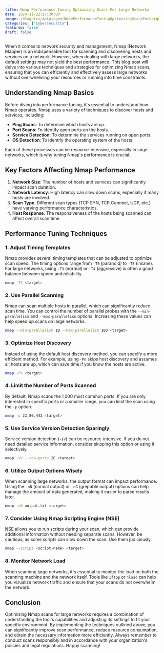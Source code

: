 ```yaml
---
title: Nmap Performance Tuning Optimizing Scans For Large Networks
date: 2024-11-22T17:30:00
image: /blogpics/apipicgen/NmapPerformanceTuningOptimizingScansForLargeNetworks-OUYNJCJ360.jpg
categories: ["Cybersecurity"]
featured: false
draft: false
---
```

When it comes to network security and management, Nmap (Network Mapper) is an indispensable tool for scanning and discovering hosts and services on a network. However, when dealing with large networks, the default settings may not yield the best performance. This blog post will delve into various techniques and strategies for optimizing Nmap scans, ensuring that you can efficiently and effectively assess large networks without overwhelming your resources or running into time constraints.

## Understanding Nmap Basics

Before diving into performance tuning, it's essential to understand how Nmap operates. Nmap uses a variety of techniques to discover hosts and services, including:

- **Ping Scans**: To determine which hosts are up.
- **Port Scans**: To identify open ports on the hosts.
- **Service Detection**: To determine the services running on open ports.
- **OS Detection**: To identify the operating system of the hosts.

Each of these processes can be resource-intensive, especially in large networks, which is why tuning Nmap's performance is crucial.

## Key Factors Affecting Nmap Performance

1. **Network Size**: The number of hosts and services can significantly impact scan duration.
2. **Network Latency**: High latency can slow down scans, especially if many hosts are involved.
3. **Scan Type**: Different scan types (TCP SYN, TCP Connect, UDP, etc.) have varying performance characteristics.
4. **Host Response**: The responsiveness of the hosts being scanned can affect overall scan time.

## Performance Tuning Techniques

### 1. Adjust Timing Templates

Nmap provides several timing templates that can be adjusted to optimize scan speed. The timing options range from `-T0` (paranoid) to `-T5` (insane). For large networks, using `-T3` (normal) or `-T4` (aggressive) is often a good balance between speed and reliability.

```bash
nmap -T4 <target>
```

### 2. Use Parallel Scanning

Nmap can scan multiple hosts in parallel, which can significantly reduce scan time. You can control the number of parallel probes with the `--min-parallelism` and `--max-parallelism` options. Increasing these values can help speed up scans on large networks.

```bash
nmap --min-parallelism 10 --max-parallelism 100 <target>
```

### 3. Optimize Host Discovery

Instead of using the default host discovery method, you can specify a more efficient method. For example, using `-Pn` skips host discovery and assumes all hosts are up, which can save time if you know the hosts are active.

```bash
nmap -Pn <target>
```

### 4. Limit the Number of Ports Scanned

By default, Nmap scans the 1,000 most common ports. If you are only interested in specific ports or a smaller range, you can limit the scan using the `-p` option.

```bash
nmap -p 22,80,443 <target>
```

### 5. Use Service Version Detection Sparingly

Service version detection (`-sV`) can be resource-intensive. If you do not need detailed service information, consider skipping this option or using it selectively.

```bash
nmap -sV --top-ports 20 <target>
```

### 6. Utilize Output Options Wisely

When scanning large networks, the output format can impact performance. Using the `-oN` (normal output) or `-oG` (grepable output) options can help manage the amount of data generated, making it easier to parse results later.

```bash
nmap -oN output.txt <target>
```

### 7. Consider Using Nmap Scripting Engine (NSE)

NSE allows you to run scripts during your scan, which can provide additional information without needing separate scans. However, be cautious, as some scripts can slow down the scan. Use them judiciously.

```bash
nmap --script <script-name> <target>
```

### 8. Monitor Network Load

When scanning large networks, it's essential to monitor the load on both the scanning machine and the network itself. Tools like `iftop` or `nload` can help you visualize network traffic and ensure that your scans do not overwhelm the network.

## Conclusion

Optimizing Nmap scans for large networks requires a combination of understanding the tool's capabilities and adjusting its settings to fit your specific environment. By implementing the techniques outlined above, you can significantly improve scan performance, reduce resource consumption, and obtain the necessary information more efficiently. Always remember to conduct scans responsibly and in accordance with your organization's policies and legal regulations. Happy scanning!